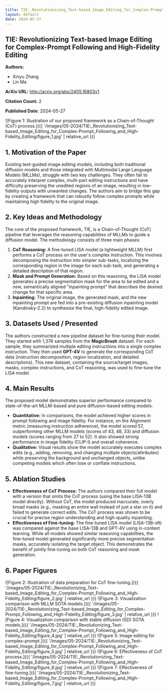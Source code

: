 ```yaml
---
title: TIE:_Revolutionizing_Text-based_Image_Editing_for_Complex-Prompt_Following_and_High-Fidelity_Editing
layout: default
date: 2024-05-27
---
```

## TIE: Revolutionizing Text-based Image Editing for Complex-Prompt Following and High-Fidelity Editing
**Authors:**
- Xinyu Zhang
- Lin Ma

**ArXiv URL:** http://arxiv.org/abs/2405.16803v1

**Citation Count:** 2

**Published Date:** 2024-05-27

![Figure 1: Illustration of our proposed framework as a Chain-of-Thought (CoT) process.]({{ '/images/05-2024/TIE:_Revolutionizing_Text-based_Image_Editing_for_Complex-Prompt_Following_and_High-Fidelity_Editing/figure_1.jpg' | relative_url }})
## 1. Motivation of the Paper
Existing text-guided image editing models, including both traditional diffusion models and those integrated with Multimodal Large Language Models (MLLMs), struggle with two key challenges. They often fail to accurately interpret complex, multi-part editing instructions and have difficulty preserving the unedited regions of an image, resulting in low-fidelity outputs with unwanted changes. The authors aim to bridge this gap by creating a framework that can robustly follow complex prompts while maintaining high fidelity to the original image.

## 2. Key Ideas and Methodology
The core of the proposed framework, TIE, is a Chain-of-Thought (CoT) pipeline that leverages the reasoning capabilities of MLLMs to guide a diffusion model. The methodology consists of three main phases:
1.  **CoT Reasoning:** A fine-tuned LISA model (a lightweight MLLM) first performs a CoT process on the user's complex instruction. This involves decomposing the instruction into simpler sub-tasks, localizing the corresponding region in the image for each sub-task, and generating a detailed description of that region.
2.  **Mask and Prompt Generation:** Based on this reasoning, the LISA model generates a precise segmentation mask for the area to be edited and a new, semantically aligned "inpainting prompt" that describes the desired change for that specific area.
3.  **Inpainting:** The original image, the generated mask, and the new inpainting prompt are fed into a pre-existing diffusion inpainting model (Kandinsky-2.2) to synthesize the final, high-fidelity edited image.

## 3. Datasets Used / Presented
The authors constructed a new pipeline dataset for fine-tuning their model. They started with 1,376 samples from the **MagicBrush** dataset. For each sample, they summarized multiple editing instructions into a single complex instruction. They then used **GPT-4V** to generate the corresponding CoT data (instruction decomposition, region localization, and detailed descriptions). This new dataset, containing the source/target images, masks, complex instructions, and CoT reasoning, was used to fine-tune the LISA model.

## 4. Main Results
The proposed model demonstrates superior performance compared to state-of-the-art MLLM-based and pure diffusion-based editing models.
-   **Quantitative:** In comparisons, the model achieved higher scores in prompt following and image fidelity. For instance, on the Alignment metric (measuring instruction adherence), the model scored 57, outperforming other MLLM models (scores of 43, 48, 33) and diffusion models (scores ranging from 27 to 52). It also showed strong performance in image fidelity (CLIP-I) and overall coherence.
-   **Qualitative:** Visual results show the model accurately executes complex edits (e.g., adding, removing, and changing multiple objects/attributes) while preserving the background and unchanged objects, unlike competing models which often lose or conflate instructions.

## 5. Ablation Studies
-   **Effectiveness of CoT Process:** The authors compared their full model with a version that omits the CoT process (using the base LISA-13B model directly). Without CoT, the model produced inaccurate, overly broad masks (e.g., masking an entire wall instead of just a star on it) and failed to generate correct edits. The CoT process was shown to be crucial for precise region understanding and high-quality inpainting.
-   **Effectiveness of Fine-tuning:** The fine-tuned LISA model (LISA-13B-sft) was compared against the base LISA-13B and GPT-4V using in-context learning. While all models showed similar reasoning capabilities, the fine-tuned model generated significantly more precise segmentation masks, accurately isolating the target object. This demonstrates the benefit of jointly fine-tuning on both CoT reasoning and mask generation.

## 6. Paper Figures
![Figure 2: Illustration of data preparation for CoT fine-tuning.]({{ '/images/05-2024/TIE:_Revolutionizing_Text-based_Image_Editing_for_Complex-Prompt_Following_and_High-Fidelity_Editing/figure_2.jpg' | relative_url }})
![Figure 3: Visualization comparison with MLLM SOTA models.]({{ '/images/05-2024/TIE:_Revolutionizing_Text-based_Image_Editing_for_Complex-Prompt_Following_and_High-Fidelity_Editing/figure_3.jpg' | relative_url }})
![Figure 4: Visualization comparison with stable diffusion (SD) SOTA models.]({{ '/images/05-2024/TIE:_Revolutionizing_Text-based_Image_Editing_for_Complex-Prompt_Following_and_High-Fidelity_Editing/figure_4.jpg' | relative_url }})
![Figure 5: Image editing for complex-prompt.]({{ '/images/05-2024/TIE:_Revolutionizing_Text-based_Image_Editing_for_Complex-Prompt_Following_and_High-Fidelity_Editing/figure_5.jpg' | relative_url }})
![Figure 6: Effectiveness of CoT process.]({{ '/images/05-2024/TIE:_Revolutionizing_Text-based_Image_Editing_for_Complex-Prompt_Following_and_High-Fidelity_Editing/figure_6.jpg' | relative_url }})
![Figure 7: Effectiveness of fine-tuning.]({{ '/images/05-2024/TIE:_Revolutionizing_Text-based_Image_Editing_for_Complex-Prompt_Following_and_High-Fidelity_Editing/figure_7.jpg' | relative_url }})
